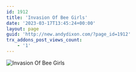 ```yaml
---
id: 1912
title: 'Invasion Of Bee Girls'
date: '2023-03-17T13:45:24+00:00'
layout: page
guid: 'http://new.andydixon.com/?page_id=1912'
trx_addons_post_views_count:
    - '1'
---
```


![Invasion Of Bee Girls](https://i0.wp.com/assets.g8x2.ldn.idrivee2-23.com/posters/Invasion%20Of%20Bee%20Girls%2001.jpg?w=1200&ssl=1 "Invasion Of Bee Girls")